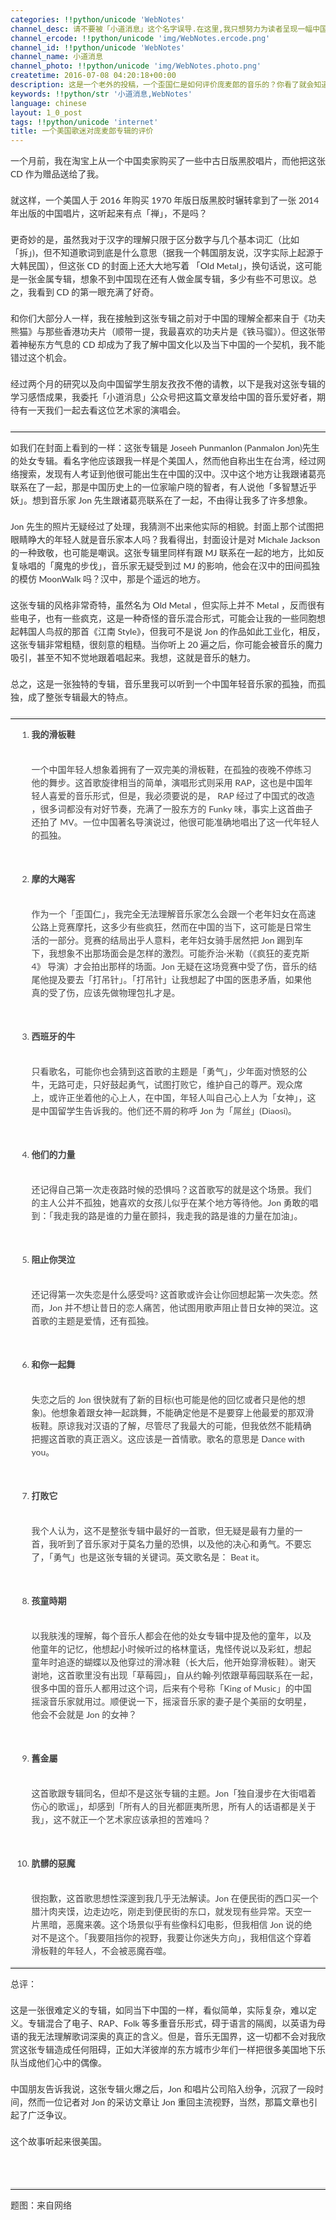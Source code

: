 ```yaml
---
categories: !!python/unicode 'WebNotes'
channel_desc: 请不要被「小道消息」这个名字误导.在这里,我只想努力为读者呈现一幅中国互联网的清明上河图.
channel_ercode: !!python/unicode 'img/WebNotes.ercode.png'
channel_id: !!python/unicode 'WebNotes'
channel_name: 小道消息
channel_photo: !!python/unicode 'img/WebNotes.photo.png'
createtime: 2016-07-08 04:20:18+00:00
description: 这是一个老外的投稿，一个歪国仁是如何评价庞麦郎的音乐的？你看了就会知道。(翻译得不够好，见谅)
keywords: !!python/str '小道消息,WebNotes'
language: chinese
layout: 1_0_post
tags: !!python/unicode 'internet'
title: 一个美国歌迷对庞麦郎专辑的评价
---
```

<div class="rich_media_content" id="js_content">
<p style="font-family: Lato, Helvetica, Arial, freesans, clean, sans-serif; border: 0px; margin-top: 1em; margin-bottom: 1.5em; outline: 0px; line-height: 1.5em; color: rgb(51, 51, 51); white-space: normal;">
         一个月前，我在淘宝上从一个中国卖家购买了一些中古日版黑胶唱片，而他把这张 CD 作为赠品送给了我。
        </p>
<p style="font-family: Lato, Helvetica, Arial, freesans, clean, sans-serif; border: 0px; margin-top: 1em; margin-bottom: 1.5em; outline: 0px; line-height: 1.5em; color: rgb(51, 51, 51); white-space: normal;">
         就这样，一个美国人于 2016 年购买 1970 年版日版黑胶时辗转拿到了一张 2014 年出版的中国唱片，这听起来有点「禅」，不是吗？
        </p>
<p style="font-family: Lato, Helvetica, Arial, freesans, clean, sans-serif; border: 0px; margin-top: 1em; margin-bottom: 1.5em; outline: 0px; line-height: 1.5em; color: rgb(51, 51, 51); white-space: normal;">
         更奇妙的是，虽然我对于汉字的理解只限于区分数字与几个基本词汇（比如「拆」)，但不知道歌词到底是什么意思（据我一个韩国朋友说，汉字实际上起源于大韩民国），但这张 CD 的封面上还大大地写着 「Old Metal」，换句话说，这可能是一张金属专辑，想象不到中国现在还有人做金属专辑，多少有些不可思议。总之，我看到 CD 的第一眼充满了好奇。
        </p>
<p style="font-family: Lato, Helvetica, Arial, freesans, clean, sans-serif; border: 0px; margin-top: 1em; margin-bottom: 1.5em; outline: 0px; line-height: 1.5em; color: rgb(51, 51, 51); white-space: normal;">
         和你们大部分人一样，我在接触到这张专辑之前对于中国的理解全都来自于《功夫熊猫》与那些香港功夫片（顺带一提，我最喜欢的功夫片是《铁马骝》）。但这张带着神秘东方气息的 CD 却成为了我了解中国文化以及当下中国的一个契机，我不能错过这个机会。
        </p>
<p style="font-family: Lato, Helvetica, Arial, freesans, clean, sans-serif; border: 0px; margin-top: 1em; margin-bottom: 1.5em; outline: 0px; line-height: 1.5em; color: rgb(51, 51, 51); white-space: normal;">
         经过两个月的研究以及向中国留学生朋友孜孜不倦的请教，以下是我对这张专辑的学习感悟成果，我委托「小道消息」公众号把这篇文章发给中国的音乐爱好者，期待有一天我们一起去看这位艺术家的演唱会。
        </p>
<hr style="font-family: Lato, Helvetica, Arial, freesans, clean, sans-serif; border-right-width: 0px; border-bottom-width: 0px; border-left-width: 0px; border-top-style: solid; border-top-color: rgb(234, 234, 234); height: 1px; margin-top: 1em; margin-bottom: 1em; color: rgb(51, 51, 51); white-space: normal;"/>
<p style="font-family: Lato, Helvetica, Arial, freesans, clean, sans-serif; border: 0px; margin-top: 1em; margin-bottom: 1.5em; outline: 0px; line-height: 1.5em; color: rgb(51, 51, 51); white-space: normal;">
         如我们在封面上看到的一样：这张专辑是 Joseeh Punmanlon (Panmalon Jon)先生的处女专辑。看名字他应该跟我一样是个美国人，然而他自称出生在台湾，经过网络搜索，发现有人考证到他很可能出生在中国的汉中。汉中这个地方让我跟诸葛亮联系在了一起，那是中国历史上的一位家喻户晓的智者，有人说他「多智慧近乎妖」。想到音乐家 Jon 先生跟诸葛亮联系在了一起，不由得让我多了许多想象。
        </p>
<p style="font-family: Lato, Helvetica, Arial, freesans, clean, sans-serif; border: 0px; margin-top: 1em; margin-bottom: 1.5em; outline: 0px; line-height: 1.5em; color: rgb(51, 51, 51); white-space: normal;">
         Jon 先生的照片无疑经过了处理，我猜测不出来他实际的相貌。封面上那个试图把眼睛睁大的年轻人就是音乐家本人吗？我看得出，封面设计是对 Michale Jackson 的一种致敬，也可能是嘲讽。这张专辑里同样有跟 MJ 联系在一起的地方，比如反复咏唱的「魔鬼的步伐」，音乐家无疑受到过 MJ 的影响，他会在汉中的田间孤独的模仿 MoonWalk 吗？汉中，那是个遥远的地方。
        </p>
<p style="font-family: Lato, Helvetica, Arial, freesans, clean, sans-serif; border: 0px; margin-top: 1em; margin-bottom: 1.5em; outline: 0px; line-height: 1.5em; color: rgb(51, 51, 51); white-space: normal;">
         这张专辑的风格非常奇特，虽然名为 Old Metal ，但实际上并不 Metal ，反而很有些电子，也有一些疯克，这是一种奇怪的音乐混合形式，可能会让我的一些同胞想起韩国人鸟叔的那首《江南 Style》，但我可不是说 Jon 的作品如此工业化，相反，这张专辑非常粗糙，很刻意的粗糙。当你听上 20 遍之后，你可能会被音乐的魔力吸引，甚至不知不觉地跟着唱起来。我想，这就是音乐的魅力。
        </p>
<p style="font-family: Lato, Helvetica, Arial, freesans, clean, sans-serif; border: 0px; margin-top: 1em; margin-bottom: 1.5em; outline: 0px; line-height: 1.5em; color: rgb(51, 51, 51); white-space: normal;">
         总之，这是一张独特的专辑，音乐里我可以听到一个中国年轻音乐家的孤独，而孤独，成了整张专辑最大的特点。
        </p>
<hr style="font-family: Lato, Helvetica, Arial, freesans, clean, sans-serif; border-right-width: 0px; border-bottom-width: 0px; border-left-width: 0px; border-top-style: solid; border-top-color: rgb(234, 234, 234); height: 1px; margin-top: 1em; margin-bottom: 1em; color: rgb(51, 51, 51); white-space: normal;"/>
<ol class="list-paddingleft-2" style="font-family: Lato, Helvetica, Arial, freesans, clean, sans-serif; border: 0px; margin: 0.5em 0.7em; outline: 0px; line-height: 1.5em; color: rgb(68, 68, 68); white-space: normal;">
<li>
<p style="border: 0px; outline: 0px; line-height: 1.5em;">
<strong>
            我的滑板鞋
           </strong>
</p>
<p style="border: 0px; outline: 0px; line-height: 1.5em;">
<br/>
           一个中国年轻人想象着拥有了一双完美的滑板鞋，在孤独的夜晚不停练习他的舞步。这首歌旋律相当的简单，演唱形式则采用 RAP，这也是中国年轻人喜爱的音乐形式，但是，我必须要说的是， RAP 经过了中国式的改造 ，很多词都没有对好节奏，充满了一股东方的 Funky 味，事实上这首曲子还拍了 MV。一位中国著名导演说过，他很可能准确地唱出了这一代年轻人的孤独。
          </p>
<p style="border: 0px; outline: 0px; line-height: 1.5em;">
<br/>
</p>
</li>
<li>
<p style="border: 0px; outline: 0px; line-height: 1.5em;">
<strong>
            摩的大飚客
           </strong>
</p>
<p style="border: 0px; outline: 0px; line-height: 1.5em;">
<br/>
           作为一个「歪国仁」，我完全无法理解音乐家怎么会跟一个老年妇女在高速公路上竞赛摩托，这多少有些疯狂，然而在中国的当下，这可能是日常生活的一部分。竞赛的结局出乎人意料，老年妇女骑手居然把 Jon 踢到车下，我想象不出那场面会是怎样的激烈。可能乔治·米勒（《疯狂的麦克斯 4》 导演）才会拍出那样的场面。Jon 无疑在这场竞赛中受了伤，音乐的结尾他提及要去「打吊针」。「打吊针」让我想起了中国的医患矛盾，如果他真的受了伤，应该先做物理包扎才是。
          </p>
<p style="border: 0px; outline: 0px; line-height: 1.5em;">
<br/>
</p>
</li>
<li>
<p style="border: 0px; outline: 0px; line-height: 1.5em;">
<strong>
            西班牙的牛
           </strong>
</p>
<p style="border: 0px; outline: 0px; line-height: 1.5em;">
<br/>
           只看歌名，可能你也会猜到这首歌的主题是「勇气」，少年面对愤怒的公牛，无路可走，只好鼓起勇气，试图打败它，维护自己的尊严。观众席上，或许正坐着他的心上人，在中国，年轻人叫自己心上人为「女神」，这是中国留学生告诉我的。他们还不屑的称呼 Jon 为「屌丝」(Diaosi)。
          </p>
<p style="border: 0px; outline: 0px; line-height: 1.5em;">
<br/>
</p>
</li>
<li>
<p style="border: 0px; outline: 0px; line-height: 1.5em;">
<strong>
            他们的力量
           </strong>
</p>
<p style="border: 0px; outline: 0px; line-height: 1.5em;">
<br/>
           还记得自己第一次走夜路时候的恐惧吗？这首歌写的就是这个场景。我们的主人公并不孤独，她喜欢的女孩儿似乎在某个地方等待他。Jon 勇敢的唱到：「我走我的路是谁的力量在颤抖，我走我的路是谁的力量在加油」。
          </p>
<p style="border: 0px; outline: 0px; line-height: 1.5em;">
<br/>
</p>
</li>
<li>
<p style="border: 0px; outline: 0px; line-height: 1.5em;">
<strong>
            阻止你哭泣
           </strong>
</p>
<p style="border: 0px; outline: 0px; line-height: 1.5em;">
<br/>
           还记得第一次失恋是什么感受吗? 这首歌或许会让你回想起第一次失恋。然而，Jon 并不想让昔日的恋人痛苦，他试图用歌声阻止昔日女神的哭泣。这首歌的主题是爱情，还有孤独。
          </p>
<p style="border: 0px; outline: 0px; line-height: 1.5em;">
<br/>
</p>
</li>
<li>
<p style="border: 0px; outline: 0px; line-height: 1.5em;">
<strong>
            和你一起舞
           </strong>
</p>
<p style="border: 0px; outline: 0px; line-height: 1.5em;">
<br/>
           失恋之后的 Jon 很快就有了新的目标(也可能是他的回忆或者只是他的想象)。他想象着跟女神一起跳舞，不能确定他是不是要穿上他最爱的那双滑板鞋。原谅我对汉语的了解，尽管尽了我最大的可能，但我依然不能精确把握这首歌的真正涵义。这应该是一首情歌。歌名的意思是 Dance with you。
          </p>
<p style="border: 0px; outline: 0px; line-height: 1.5em;">
<br/>
</p>
</li>
<li>
<p style="border: 0px; outline: 0px; line-height: 1.5em;">
<strong>
            打敗它
           </strong>
</p>
<p style="border: 0px; outline: 0px; line-height: 1.5em;">
<br/>
           我个人认为，这不是整张专辑中最好的一首歌，但无疑是最有力量的一首，我听到了音乐家对于莫名力量的恐惧，以及他的决心和勇气。不要忘了，「勇气」也是这张专辑的关键词。英文歌名是： Beat it。
          </p>
<p style="border: 0px; outline: 0px; line-height: 1.5em;">
<br/>
</p>
</li>
<li>
<p style="border: 0px; outline: 0px; line-height: 1.5em;">
<strong>
            孩童時期
           </strong>
</p>
<p style="border: 0px; outline: 0px; line-height: 1.5em;">
<br/>
           以我肤浅的理解，每个音乐人都会在他的处女专辑中提及他的童年，以及他童年的记忆，他想起小时候听过的格林童话，鬼怪传说以及彩虹，想起童年时追逐的蝴蝶以及他穿过的滑冰鞋（长大后，他开始穿滑板鞋）。谢天谢地，这首歌里没有出现「草莓园」，自从约翰·列侬跟草莓园联系在一起，很多中国的音乐人都用过这个词，后来有个号称「King of Music」的中国摇滚音乐家就用过。顺便说一下，摇滚音乐家的妻子是个美丽的女明星，他会不会就是 Jon 的女神？
          </p>
<p style="border: 0px; outline: 0px; line-height: 1.5em;">
<br/>
</p>
</li>
<li>
<p style="border: 0px; outline: 0px; line-height: 1.5em;">
<strong>
            舊金屬
           </strong>
</p>
<p style="border: 0px; outline: 0px; line-height: 1.5em;">
<br/>
           这首歌跟专辑同名，但却不是这张专辑的主题。Jon「独自漫步在大街唱着伤心的歌谣」，却感到「所有人的目光都匪夷所思，所有人的话语都是关于我」，这不就正一个艺术家应该承担的苦难吗？
          </p>
<p style="border: 0px; outline: 0px; line-height: 1.5em;">
<br/>
</p>
</li>
<li>
<p style="border: 0px; outline: 0px; line-height: 1.5em;">
<strong>
            肮髒的惡魔
           </strong>
</p>
<p style="border: 0px; outline: 0px; line-height: 1.5em;">
<br/>
           很抱歉，这首歌思想性深邃到我几乎无法解读。Jon 在便民街的西口买一个腊汁肉夹馍，边走边吃，刚走到便民街的东口，就发现有些异常。天空一片黑暗，恶魔来袭。这个场景似乎有些像科幻电影，但我相信 Jon 说的绝对不是这个。「我要阻挡你的视野，我要让你迷失方向」，我相信这个穿着滑板鞋的年轻人，不会被恶魔吞噬。
          </p>
</li>
</ol>
<hr style="font-family: Lato, Helvetica, Arial, freesans, clean, sans-serif; border-right-width: 0px; border-bottom-width: 0px; border-left-width: 0px; border-top-style: solid; border-top-color: rgb(234, 234, 234); height: 1px; margin-top: 1em; margin-bottom: 1em; color: rgb(51, 51, 51); white-space: normal;"/>
<p style="font-family: Lato, Helvetica, Arial, freesans, clean, sans-serif; border: 0px; margin-top: 1em; margin-bottom: 1.5em; outline: 0px; line-height: 1.5em; color: rgb(51, 51, 51); white-space: normal;">
         总评：
        </p>
<p style="font-family: Lato, Helvetica, Arial, freesans, clean, sans-serif; border: 0px; margin-top: 1em; margin-bottom: 1.5em; outline: 0px; line-height: 1.5em; color: rgb(51, 51, 51); white-space: normal;">
         这是一张很难定义的专辑，如同当下中国的一样，看似简单，实际复杂，难以定义。专辑混合了电子、RAP、Folk 等多重音乐形式，碍于语言的隔阂，以英语为母语的我无法理解歌词深奥的真正的含义。但是，音乐无国界，这一切都不会对我欣赏这张专辑造成任何阻碍，正如大洋彼岸的东方城市少年们一样把很多美国地下乐队当成他们心中的偶像。
        </p>
<p style="font-family: Lato, Helvetica, Arial, freesans, clean, sans-serif; border: 0px; margin-top: 1em; margin-bottom: 1.5em; outline: 0px; line-height: 1.5em; color: rgb(51, 51, 51); white-space: normal;">
         中国朋友告诉我说，这张专辑火爆之后，Jon 和唱片公司陷入纷争，沉寂了一段时间，然而一位记者对 Jon 的采访文章让 Jon 重回主流视野，当然，那篇文章也引起了广泛争议。
        </p>
<p style="font-family: Lato, Helvetica, Arial, freesans, clean, sans-serif; border: 0px; margin-top: 1em; margin-bottom: 1.5em; outline: 0px; line-height: 1.5em; color: rgb(51, 51, 51); white-space: normal;">
         这个故事听起来很美国。
        </p>
<p style="font-family: Lato, Helvetica, Arial, freesans, clean, sans-serif; border: 0px; margin-top: 1em; margin-bottom: 1.5em; outline: 0px; line-height: 1.5em; color: rgb(51, 51, 51); white-space: normal;">
<br/>
</p>
<hr style="font-family: Lato, Helvetica, Arial, freesans, clean, sans-serif; border-right-width: 0px; border-bottom-width: 0px; border-left-width: 0px; border-top-style: solid; border-top-color: rgb(234, 234, 234); height: 1px; margin-top: 1em; margin-bottom: 1em; color: rgb(51, 51, 51); white-space: normal;"/>
<p style="font-family: Lato, Helvetica, Arial, freesans, clean, sans-serif; border: 0px; margin-top: 1em; margin-bottom: 1.5em; outline: 0px; line-height: 1.5em; color: rgb(51, 51, 51); white-space: normal;">
         题图：来自网络
        </p>
<p>
<br/>
</p>
</div>